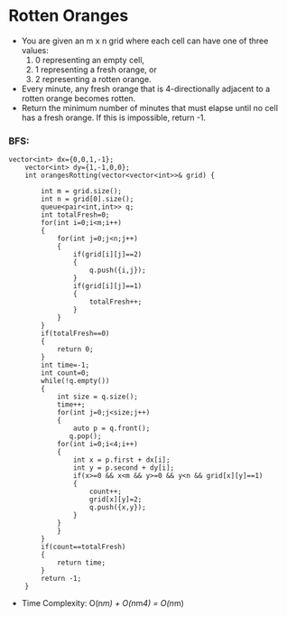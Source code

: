 # Rotten Oranges

- You are given an m x n grid where each cell can have one of three values:
  1. 0 representing an empty cell,
  2. 1 representing a fresh orange, or
  3. 2 representing a rotten orange.
- Every minute, any fresh orange that is 4-directionally adjacent to a rotten orange becomes rotten.
- Return the minimum number of minutes that must elapse until no cell has a fresh orange. If this is impossible, return -1.



### BFS:
```
vector<int> dx={0,0,1,-1};
    vector<int> dy={1,-1,0,0};
    int orangesRotting(vector<vector<int>>& grid) {
        
        int m = grid.size();
        int n = grid[0].size();
        queue<pair<int,int>> q;
        int totalFresh=0;
        for(int i=0;i<m;i++)
        {
            for(int j=0;j<n;j++)
            {
                if(grid[i][j]==2)
                {
                    q.push({i,j});
                }
                if(grid[i][j]==1)
                {
                    totalFresh++;
                }
            }
        }
        if(totalFresh==0)
        {
            return 0;
        }
        int time=-1;
        int count=0;
        while(!q.empty())
        {
            int size = q.size();
            time++;
            for(int j=0;j<size;j++)
            {
                auto p = q.front();
               q.pop();
            for(int i=0;i<4;i++)
            {
                int x = p.first + dx[i];
                int y = p.second + dy[i];
                if(x>=0 && x<m && y>=0 && y<n && grid[x][y]==1)
                {
                    count++;
                    grid[x][y]=2;
                    q.push({x,y});
                }
            }
            }
        }
        if(count==totalFresh)
        {
            return time;
        }
        return -1;
    }
```
- Time Complexity: O(n*m) + O(n*m*4) = O(n*m)
